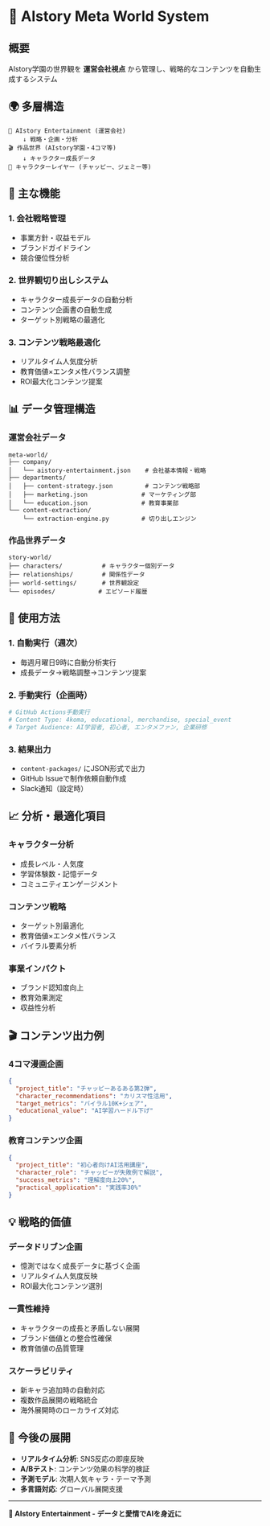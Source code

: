 # 🏢 AIstory Meta World System

## 概要
AIstory学園の世界観を **運営会社視点** から管理し、戦略的なコンテンツを自動生成するシステム

## 🌍 多層構造

```
🏢 AIstory Entertainment (運営会社)
    ↓ 戦略・企画・分析
🎬 作品世界 (AIstory学園・4コマ等)
    ↓ キャラクター成長データ
👥 キャラクターレイヤー (チャッピー、ジェミー等)
```

## 🎯 主な機能

### 1. **会社戦略管理**
- 事業方針・収益モデル
- ブランドガイドライン
- 競合優位性分析

### 2. **世界観切り出しシステム**  
- キャラクター成長データの自動分析
- コンテンツ企画書の自動生成
- ターゲット別戦略の最適化

### 3. **コンテンツ戦略最適化**
- リアルタイム人気度分析
- 教育価値×エンタメ性バランス調整
- ROI最大化コンテンツ提案

## 📊 データ管理構造

### **運営会社データ**
```
meta-world/
├── company/
│   └── aistory-entertainment.json    # 会社基本情報・戦略
├── departments/
│   ├── content-strategy.json         # コンテンツ戦略部
│   ├── marketing.json               # マーケティング部  
│   └── education.json               # 教育事業部
└── content-extraction/
    └── extraction-engine.py         # 切り出しエンジン
```

### **作品世界データ**
```
story-world/
├── characters/           # キャラクター個別データ
├── relationships/        # 関係性データ
├── world-settings/       # 世界観設定
└── episodes/            # エピソード履歴
```

## 🚀 使用方法

### **1. 自動実行（週次）**
- 毎週月曜日9時に自動分析実行
- 成長データ→戦略調整→コンテンツ提案

### **2. 手動実行（企画時）**
```bash
# GitHub Actions手動実行
# Content Type: 4koma, educational, merchandise, special_event
# Target Audience: AI学習者, 初心者, エンタメファン, 企業研修
```

### **3. 結果出力**
- `content-packages/` にJSON形式で出力
- GitHub Issueで制作依頼自動作成
- Slack通知（設定時）

## 📈 分析・最適化項目

### **キャラクター分析**
- 成長レベル・人気度
- 学習体験数・記憶データ
- コミュニティエンゲージメント

### **コンテンツ戦略**
- ターゲット別最適化
- 教育価値×エンタメ性バランス
- バイラル要素分析

### **事業インパクト**
- ブランド認知度向上
- 教育効果測定
- 収益性分析

## 🎬 コンテンツ出力例

### **4コマ漫画企画**
```json
{
  "project_title": "チャッピーあるある第2弾",
  "character_recommendations": "カリスマ性活用",
  "target_metrics": "バイラル10K+シェア",
  "educational_value": "AI学習ハードル下げ"
}
```

### **教育コンテンツ企画**
```json
{
  "project_title": "初心者向けAI活用講座",
  "character_role": "チャッピーが失敗例で解説",
  "success_metrics": "理解度向上20%",
  "practical_application": "実践率30%"
}
```

## 💡 戦略的価値

### **データドリブン企画**
- 憶測ではなく成長データに基づく企画
- リアルタイム人気度反映
- ROI最大化コンテンツ選別

### **一貫性維持**
- キャラクターの成長と矛盾しない展開
- ブランド価値との整合性確保
- 教育価値の品質管理

### **スケーラビリティ**
- 新キャラ追加時の自動対応
- 複数作品展開の戦略統合
- 海外展開時のローカライズ対応

## 🎯 今後の展開

- **リアルタイム分析**: SNS反応の即座反映
- **A/Bテスト**: コンテンツ効果の科学的検証  
- **予測モデル**: 次期人気キャラ・テーマ予測
- **多言語対応**: グローバル展開支援

---

**🏢 AIstory Entertainment - データと愛情でAIを身近に**